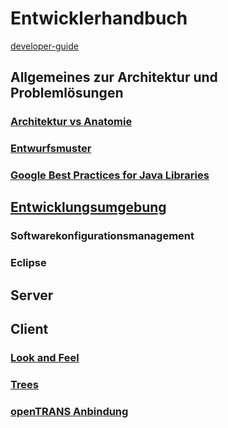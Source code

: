 # Entwicklerhandbuch

[developer-guide](https://adempiere.gitbook.io/docs/v/develop/)

## Allgemeines zur Architektur und Problemlösungen
### [Architektur vs Anatomie](../dev/arch.md)
### [Entwurfsmuster](../dev/patterns.md)
### [Google Best Practices for Java Libraries](https://jlbp.dev/)
## [Entwicklungsumgebung](../dev/ide.md)
### Softwarekonfigurationsmanagement
### Eclipse
## Server
## Client
### [Look and Feel](../dev/laf.md)
### [Trees](../dev/trees.md)
### [openTRANS Anbindung](../dev/4.opentrans.md)
